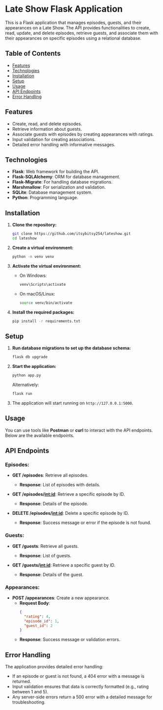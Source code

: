 # Late Show Flask Application

This is a Flask application that manages episodes, guests, and their appearances on a Late Show. The API provides functionalities to create, read, update, and delete episodes, retrieve guests, and associate them with their appearances on specific episodes using a relational database.

## Table of Contents
- [Features](#features)
- [Technologies](#technologies)
- [Installation](#installation)
- [Setup](#setup)
- [Usage](#usage)
- [API Endpoints](#api-endpoints)
- [Error Handling](#error-handling)

## Features
- Create, read, and delete episodes.
- Retrieve information about guests.
- Associate guests with episodes by creating appearances with ratings.
- Input validation for creating associations.
- Detailed error handling with informative messages.

## Technologies
- **Flask**: Web framework for building the API.
- **Flask-SQLAlchemy**: ORM for database management.
- **Flask-Migrate**: For handling database migrations.
- **Marshmallow**: For serialization and validation.
- **SQLite**: Database management system.
- **Python**: Programming language.

## Installation

1. **Clone the repository:**
    ```bash
    git clone https://github.com/itsybitsy254/lateshow.git
    cd lateshow
    ```

2. **Create a virtual environment:**
    ```bash
    python -m venv venv
    ```

3. **Activate the virtual environment:**

   - On Windows:
     ```bash
     venv\Scripts\activate
     ```

   - On macOS/Linux:
     ```bash
     source venv/bin/activate
     ```

4. **Install the required packages:**
    ```bash
    pip install -r requirements.txt
    ```

## Setup

1. **Run database migrations to set up the database schema:**
    ```bash
    flask db upgrade
    ```

2. **Start the application:**
    ```bash
    python app.py
    ```

   Alternatively:
    ```bash
    flask run
    ```

3. The application will start running on `http://127.0.0.1:5000`.

## Usage

You can use tools like **Postman** or **curl** to interact with the API endpoints. Below are the available endpoints.

## API Endpoints

### Episodes:
- **GET /episodes**: Retrieve all episodes.
  - **Response**: List of episodes with details.
  
- **GET /episodes/<int:id>**: Retrieve a specific episode by ID.
  - **Response**: Details of the episode.
  
- **DELETE /episodes/<int:id>**: Delete a specific episode by ID.
  - **Response**: Success message or error if the episode is not found.

### Guests:
- **GET /guests**: Retrieve all guests.
  - **Response**: List of guests.
  
- **GET /guests/<int:id>**: Retrieve a specific guest by ID.
  - **Response**: Details of the guest.

### Appearances:
- **POST /appearances**: Create a new appearance.
  - **Request Body**:
    ```json
    {
      "rating": 4,
      "episode_id": 1,
      "guest_id": 2
    }
    ```
  - **Response**: Success message or validation errors.

## Error Handling
The application provides detailed error handling:
- If an episode or guest is not found, a 404 error with a message is returned.
- Input validation ensures that data is correctly formatted (e.g., rating between 1 and 5).
- Any server-side errors return a 500 error with a detailed message for troubleshooting.
